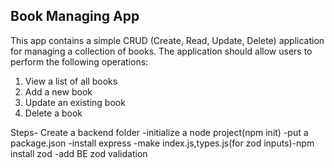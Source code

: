 ## Book Managing App
This app contains a simple CRUD (Create, Read, Update, Delete) application for managing
a collection of books. The application should allow users to perform the following operations:
1. View a list of all books
2. Add a new book
3. Update an existing book
4. Delete a book

Steps-
Create a backend folder 
-initialize a node project(npm init)
-put a package.json
-install express 
-make index.js,types.js(for zod inputs)-npm install zod
-add BE zod validation